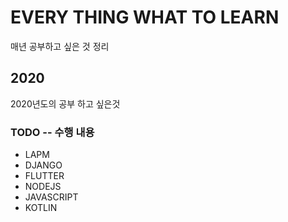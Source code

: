 # EVERY THING WHAT TO LEARN

매년 공부하고 싶은 것 정리

## 2020 
2020년도의 공부 하고 싶은것 
### TODO -- 수행 내용 

- LAPM
- DJANGO
- FLUTTER
- NODEJS
- JAVASCRIPT
- KOTLIN